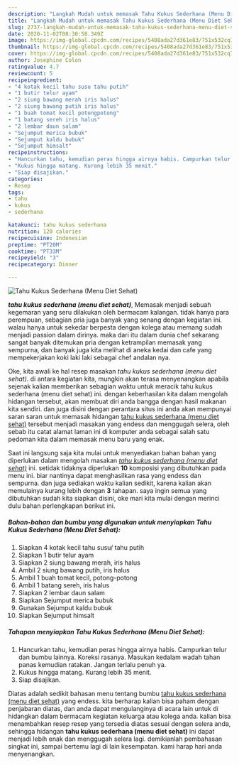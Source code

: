 ```yaml
---
description: "Langkah Mudah untuk memasak Tahu Kukus Sederhana (Menu Diet Sehat) Lezat"
title: "Langkah Mudah untuk memasak Tahu Kukus Sederhana (Menu Diet Sehat) Lezat"
slug: 2737-langkah-mudah-untuk-memasak-tahu-kukus-sederhana-menu-diet-sehat-lezat
date: 2020-11-02T08:30:58.349Z
image: https://img-global.cpcdn.com/recipes/5408ada27d361e83/751x532cq70/tahu-kukus-sederhana-menu-diet-sehat-foto-resep-utama.jpg
thumbnail: https://img-global.cpcdn.com/recipes/5408ada27d361e83/751x532cq70/tahu-kukus-sederhana-menu-diet-sehat-foto-resep-utama.jpg
cover: https://img-global.cpcdn.com/recipes/5408ada27d361e83/751x532cq70/tahu-kukus-sederhana-menu-diet-sehat-foto-resep-utama.jpg
author: Josephine Colon
ratingvalue: 4.7
reviewcount: 5
recipeingredient:
- "4 kotak kecil tahu susu tahu putih"
- "1 butir telur ayam"
- "2 siung bawang merah iris halus"
- "2 siung bawang putih iris halus"
- "1 buah tomat kecil potongpotong"
- "1 batang sereh iris halus"
- "2 lembar daun salam"
- "Sejumput merica bubuk"
- "Sejumput kaldu bubuk"
- "Sejumput himsalt"
recipeinstructions:
- "Hancurkan tahu, kemudian peras hingga airnya habis. Campurkan telur dan bumbu lainnya. Koreksi rasanya. Masukan kedalam wadah tahan panas kemudian ratakan. Jangan terlalu penuh ya."
- "Kukus hingga matang. Kurang lebih 35 menit."
- "Siap disajikan."
categories:
- Resep
tags:
- tahu
- kukus
- sederhana

katakunci: tahu kukus sederhana 
nutrition: 120 calories
recipecuisine: Indonesian
preptime: "PT20M"
cooktime: "PT33M"
recipeyield: "3"
recipecategory: Dinner

---
```



![Tahu Kukus Sederhana (Menu Diet Sehat)](https://img-global.cpcdn.com/recipes/5408ada27d361e83/751x532cq70/tahu-kukus-sederhana-menu-diet-sehat-foto-resep-utama.jpg)

<b><i>tahu kukus sederhana (menu diet sehat)</i></b>, Memasak menjadi sebuah kegemaran yang seru dilakukan oleh bermacam kalangan. tidak hanya para perempuan, sebagian pria juga banyak yang senang dengan kegiatan ini. walau hanya untuk sekedar berpesta dengan kolega atau memang sudah menjadi passion dalam dirinya. maka dari itu dalam dunia chef sekarang sangat banyak ditemukan pria dengan ketrampilan memasak yang sempurna, dan banyak juga kita melihat di aneka kedai dan cafe yang mempekerjakan koki laki laki sebagai chef andalan nya.



Oke, kita awali ke hal resep masakan <i>tahu kukus sederhana (menu diet sehat)</i>. di antara kegiatan kita, mungkin akan terasa menyenangkan apabila sejenak kalian memberikan sebagian waktu untuk meracik tahu kukus sederhana (menu diet sehat) ini. dengan keberhasilan kita dalam mengolah hidangan tersebut, akan membuat diri anda bangga dengan hasil makanan kita sendiri. dan juga disini dengan perantara situs ini anda akan mempunyai saran saran untuk memasak hidangan <u>tahu kukus sederhana (menu diet sehat)</u> tersebut menjadi masakan yang endess dan menggugah selera, oleh sebab itu catat alamat laman ini di komputer anda sebagai salah satu pedoman kita dalam memasak menu baru yang enak.


Saat ini langsung saja kita mulai untuk menyediakan bahan bahan yang diperlukan dalam mengolah masakan <u><i>tahu kukus sederhana (menu diet sehat)</i></u> ini. setidak tidaknya diperlukan <b>10</b> komposisi yang dibutuhkan pada menu ini. biar nantinya dapat menghasilkan rasa yang endess dan sempurna. dan juga sediakan waktu kalian sedikit, karena kalian akan memulainya kurang lebih dengan <b>3</b> tahapan. saya ingin semua yang dibutuhkan sudah kita siapkan disini, oke mari kita mulai dengan merinci dulu bahan perlengkapan berikut ini.

<!--inarticleads1-->

##### Bahan-bahan dan bumbu yang digunakan untuk menyiapkan Tahu Kukus Sederhana (Menu Diet Sehat):

1. Siapkan 4 kotak kecil tahu susu/ tahu putih
1. Siapkan 1 butir telur ayam
1. Siapkan 2 siung bawang merah, iris halus
1. Ambil 2 siung bawang putih, iris halus
1. Ambil 1 buah tomat kecil, potong-potong
1. Ambil 1 batang sereh, iris halus
1. Siapkan 2 lembar daun salam
1. Siapkan Sejumput merica bubuk
1. Gunakan Sejumput kaldu bubuk
1. Siapkan Sejumput himsalt




<!--inarticleads2-->

##### Tahapan menyiapkan Tahu Kukus Sederhana (Menu Diet Sehat):

1. Hancurkan tahu, kemudian peras hingga airnya habis. Campurkan telur dan bumbu lainnya. Koreksi rasanya. Masukan kedalam wadah tahan panas kemudian ratakan. Jangan terlalu penuh ya.
1. Kukus hingga matang. Kurang lebih 35 menit.
1. Siap disajikan.




Diatas adalah sedikit bahasan menu tentang bumbu <u>tahu kukus sederhana (menu diet sehat)</u> yang endess. kita berharap kalian bisa paham dengan penjabaran diatas, dan anda dapat mengulanginya di acara lain untuk di hidangkan dalam bermacam kegiatan keluarga atau kolega anda. kalian bisa menambahkan resep resep yang tersedia diatas sesuai dengan selera anda, sehingga hidangan <b>tahu kukus sederhana (menu diet sehat)</b> ini dapat menjadi lebih enak dan menggugah selera lagi. demikianlah pembahasan singkat ini, sampai bertemu lagi di lain kesempatan. kami harap hari anda menyenangkan.
